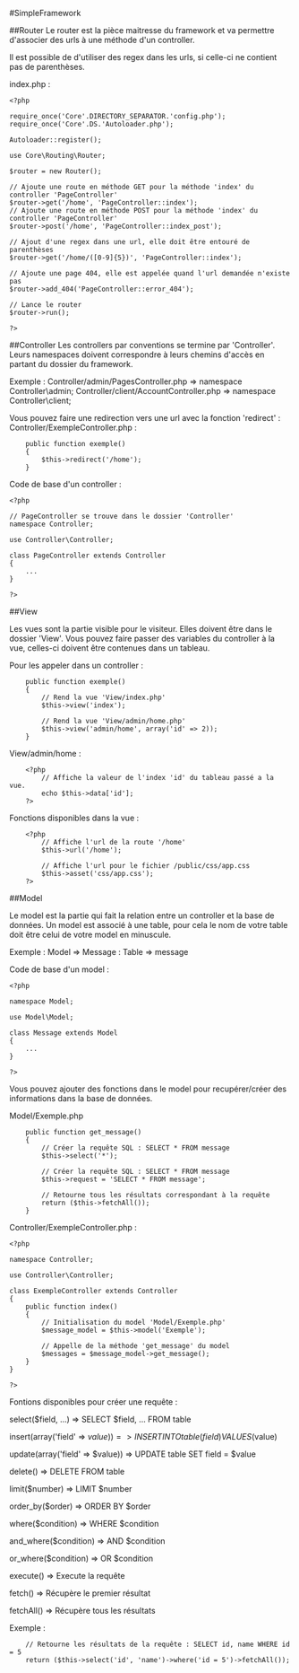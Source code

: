 #SimpleFramework

##Router
Le router est la pièce maitresse du framework et va permettre d'associer des urls à une méthode d'un controller.

Il est possible de d'utiliser des regex dans les urls, si celle-ci ne contient pas de parenthèses.

index.php :
```
<?php

require_once('Core'.DIRECTORY_SEPARATOR.'config.php');
require_once('Core'.DS.'Autoloader.php');

Autoloader::register();

use Core\Routing\Router;

$router = new Router();

// Ajoute une route en méthode GET pour la méthode 'index' du controller 'PageController'
$router->get('/home', 'PageController::index');
// Ajoute une route en méthode POST pour la méthode 'index' du controller 'PageController'
$router->post('/home', 'PageController::index_post');

// Ajout d'une regex dans une url, elle doit être entouré de parenthèses
$router->get('/home/([0-9]{5})', 'PageController::index');

// Ajoute une page 404, elle est appelée quand l'url demandée n'existe pas
$router->add_404('PageController::error_404');

// Lance le router
$router->run();

?>
```

##Controller
Les controllers par conventions se termine par 'Controller'.
Leurs namespaces doivent correspondre à leurs chemins d'accès en partant du dossier du framework.

Exemple :
Controller/admin/PagesController.php => namespace Controller\admin;
Controller/client/AccountController.php => namespace Controller\client;

Vous pouvez faire une redirection vers une url avec la fonction 'redirect' :
Controller/ExempleController.php :
```
	public function exemple()
	{
		$this->redirect('/home');
	}
```

Code de base d'un controller : 
```
<?php

// PageController se trouve dans le dossier 'Controller'
namespace Controller;

use Controller\Controller;

class PageController extends Controller
{
	...
}
 
?>
```

##View

Les vues sont la partie visible pour le visiteur. Elles doivent être dans le dossier 'View'.
Vous pouvez faire passer des variables du controller à la vue, celles-ci doivent être contenues dans un tableau.

Pour les appeler dans un controller :
```
	public function exemple()
	{
		// Rend la vue 'View/index.php'
		$this->view('index');

		// Rend la vue 'View/admin/home.php'
		$this->view('admin/home', array('id' => 2));
	}
```

View/admin/home :
```
	<?php
		// Affiche la valeur de l'index 'id' du tableau passé a la vue.
		echo $this->data['id'];
	?>
```

Fonctions disponibles dans la vue :
```
	<?php
		// Affiche l'url de la route '/home'
		$this->url('/home');

		// Affiche l'url pour le fichier /public/css/app.css
		$this->asset('css/app.css');
	?>
```

##Model

Le model est la partie qui fait la relation entre un controller et la base de données.
Un model est associé à une table, pour cela le nom de votre table doit être celui de votre model en minuscule.

Exemple :
Model => Message : Table => message

Code de base d'un model :
```
<?php

namespace Model;

use Model\Model;

class Message extends Model
{
	...
}

?>
```

Vous pouvez ajouter des fonctions dans le model pour recupérer/créer des informations dans la base de données.

Model/Exemple.php
```
	public function get_message()
	{
		// Créer la requête SQL : SELECT * FROM message
		$this->select('*'); 

		// Créer la requête SQL : SELECT * FROM message
		$this->request = 'SELECT * FROM message';

		// Retourne tous les résultats correspondant à la requête
		return ($this->fetchAll());
	}
```

Controller/ExempleController.php :
```
<?php

namespace Controller;

use Controller\Controller;

class ExempleController extends Controller
{
	public function index()
	{
		// Initialisation du model 'Model/Exemple.php'
		$message_model = $this->model('Exemple');

		// Appelle de la méthode 'get_message' du model
		$messages = $message_model->get_message();
	}
}
 
?>
```

Fontions disponibles pour créer une requête :

select($field, ...) => SELECT $field, ... FROM table

insert(array('field' => $value)) => INSERT INTO table (field) VALUES ($value)

update(array('field' => $value)) => UPDATE table SET field = $value

delete() => DELETE FROM table

limit($number) => LIMIT $number

order_by($order) => ORDER BY $order

where($condition) => WHERE $condition

and_where($condition) => AND $condition

or_where($condition) => OR $condition

execute() => Execute la requête

fetch() => Récupère le premier résultat

fetchAll() => Récupère tous les résultats

Exemple :
```
	// Retourne les résultats de la requête : SELECT id, name WHERE id = 5
	return ($this->select('id', 'name')->where('id = 5')->fetchAll());
```